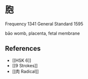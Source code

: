 # 胞
Frequency 1341
General Standard 1595

bāo
womb, placenta, fetal membrane

## References
- [[HSK 6]]
- [[9 Strokes]]
- [[肉 Radical]]